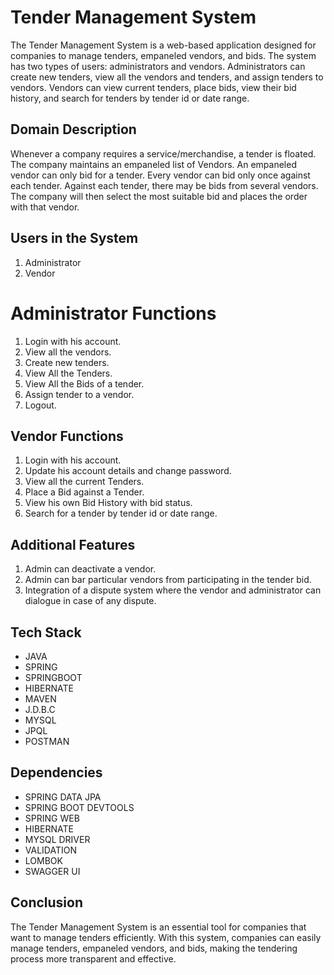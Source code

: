 # Tender Management System
The Tender Management System is a web-based application designed for companies to manage tenders, empaneled vendors, and bids. The system has two types of users: administrators and vendors. Administrators can create new tenders, view all the vendors and tenders, and assign tenders to vendors. Vendors can view current tenders, place bids, view their bid history, and search for tenders by tender id or date range.

## Domain Description
Whenever a company requires a service/merchandise, a tender is floated. The company maintains an empaneled list of Vendors. An empaneled vendor can only bid for a tender. Every vendor can bid only once against each tender. Against each tender, there may be bids from several vendors. The company will then select the most suitable bid and places the order with that vendor.

## Users in the System
1. Administrator
2. Vendor
# Administrator Functions
1. Login with his account.
2. View all the vendors.
3. Create new tenders.
4. View All the Tenders.
5. View All the Bids of a tender.
6. Assign tender to a vendor.
7. Logout.


## Vendor Functions
1. Login with his account.
2. Update his account details and change password.
3. View all the current Tenders.
4. Place a Bid against a Tender.
5. View his own Bid History with bid status.
6. Search for a tender by tender id or date range.

## Additional Features
1. Admin can deactivate a vendor.
2. Admin can bar particular vendors from participating in the tender bid.
3. Integration of a dispute system where the vendor and administrator can dialogue in case of any dispute.


## Tech Stack

- JAVA
- SPRING
- SPRINGBOOT
- HIBERNATE
- MAVEN
- J.D.B.C
- MYSQL
- JPQL
- POSTMAN

## Dependencies

- SPRING DATA JPA
- SPRING BOOT DEVTOOLS
- SPRING WEB
- HIBERNATE
- MYSQL DRIVER
- VALIDATION
- LOMBOK
- SWAGGER UI

## Conclusion
The Tender Management System is an essential tool for companies that want to manage tenders efficiently. With this system, companies can easily manage tenders, empaneled vendors, and bids, making the tendering process more transparent and effective.